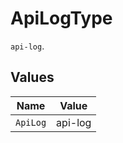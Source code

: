 # ApiLogType

`api-log`.


## Values

| Name     | Value    |
| -------- | -------- |
| `ApiLog` | api-log  |